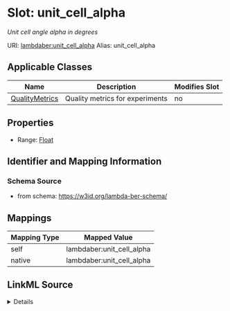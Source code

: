 

# Slot: unit_cell_alpha 


_Unit cell angle alpha in degrees_





URI: [lambdaber:unit_cell_alpha](https://w3id.org/lambda-ber-schema/unit_cell_alpha)
Alias: unit_cell_alpha

<!-- no inheritance hierarchy -->





## Applicable Classes

| Name | Description | Modifies Slot |
| --- | --- | --- |
| [QualityMetrics](QualityMetrics.md) | Quality metrics for experiments |  no  |






## Properties

* Range: [Float](Float.md)




## Identifier and Mapping Information






### Schema Source


* from schema: https://w3id.org/lambda-ber-schema/




## Mappings

| Mapping Type | Mapped Value |
| ---  | ---  |
| self | lambdaber:unit_cell_alpha |
| native | lambdaber:unit_cell_alpha |




## LinkML Source

<details>
```yaml
name: unit_cell_alpha
description: Unit cell angle alpha in degrees
from_schema: https://w3id.org/lambda-ber-schema/
rank: 1000
alias: unit_cell_alpha
owner: QualityMetrics
domain_of:
- QualityMetrics
range: float

```
</details>